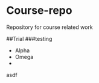 Course-repo
===========

Repository for course related work

##Trial
###testing

* Alpha
* Omega
* 

asdf 

